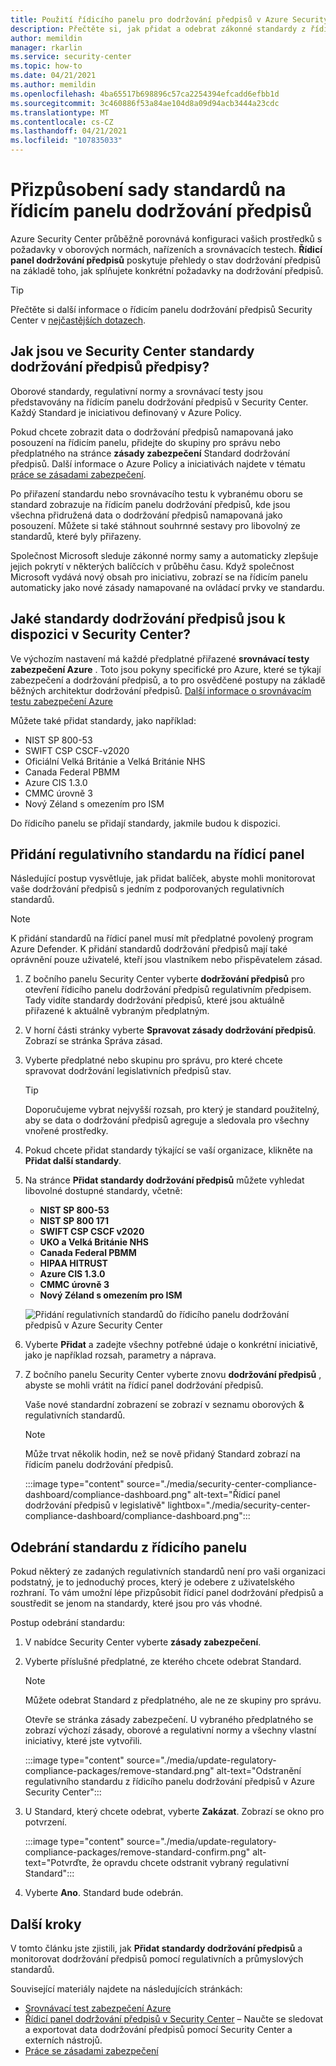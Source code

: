 ```yaml
---
title: Použití řídicího panelu pro dodržování předpisů v Azure Security Center
description: Přečtěte si, jak přidat a odebrat zákonné standardy z řídicího panelu dodržování předpisů regulativního předpisu v Security Center
author: memildin
manager: rkarlin
ms.service: security-center
ms.topic: how-to
ms.date: 04/21/2021
ms.author: memildin
ms.openlocfilehash: 4ba65517b698896c57ca2254394efcadd6efbb1d
ms.sourcegitcommit: 3c460886f53a84ae104d8a09d94acb3444a23cdc
ms.translationtype: MT
ms.contentlocale: cs-CZ
ms.lasthandoff: 04/21/2021
ms.locfileid: "107835033"
---
```

# <a name="customize-the-set-of-standards-in-your-regulatory-compliance-dashboard"></a>Přizpůsobení sady standardů na řídicím panelu dodržování předpisů

Azure Security Center průběžně porovnává konfiguraci vašich prostředků s požadavky v oborových normách, nařízeních a srovnávacích testech. **Řídicí panel dodržování předpisů** poskytuje přehledy o stav dodržování předpisů na základě toho, jak splňujete konkrétní požadavky na dodržování předpisů.

> [!TIP]
> Přečtěte si další informace o řídicím panelu dodržování předpisů Security Center v [nejčastějších dotazech](security-center-compliance-dashboard.md#faq---regulatory-compliance-dashboard).

## <a name="how-are-regulatory-compliance-standards-represented-in-security-center"></a>Jak jsou ve Security Center standardy dodržování předpisů předpisy?

Oborové standardy, regulativní normy a srovnávací testy jsou představovány na řídicím panelu dodržování předpisů v Security Center. Každý Standard je iniciativou definovaný v Azure Policy.

Pokud chcete zobrazit data o dodržování předpisů namapovaná jako posouzení na řídicím panelu, přidejte do skupiny pro správu nebo předplatného na stránce **zásady zabezpečení** Standard dodržování předpisů. Další informace o Azure Policy a iniciativách najdete v tématu [práce se zásadami zabezpečení](tutorial-security-policy.md).

Po přiřazení standardu nebo srovnávacího testu k vybranému oboru se standard zobrazuje na řídicím panelu dodržování předpisů, kde jsou všechna přidružená data o dodržování předpisů namapovaná jako posouzení. Můžete si také stáhnout souhrnné sestavy pro libovolný ze standardů, které byly přiřazeny.

Společnost Microsoft sleduje zákonné normy samy a automaticky zlepšuje jejich pokrytí v některých balíčcích v průběhu času. Když společnost Microsoft vydává nový obsah pro iniciativu, zobrazí se na řídicím panelu automaticky jako nové zásady namapované na ovládací prvky ve standardu.


## <a name="what-regulatory-compliance-standards-are-available-in-security-center"></a>Jaké standardy dodržování předpisů jsou k dispozici v Security Center?

Ve výchozím nastavení má každé předplatné přiřazené **srovnávací testy zabezpečení Azure** . Toto jsou pokyny specifické pro Azure, které se týkají zabezpečení a dodržování předpisů, a to pro osvědčené postupy na základě běžných architektur dodržování předpisů. [Další informace o srovnávacím testu zabezpečení Azure](https://docs.microsoft.com/security/benchmark/azure/introduction)

Můžete také přidat standardy, jako například:

- NIST SP 800-53
- SWIFT CSP CSCF-v2020
- Oficiální Velká Británie a Velká Británie NHS
- Canada Federal PBMM
- Azure CIS 1.3.0
- CMMC úrovně 3
- Nový Zéland s omezením pro ISM

Do řídicího panelu se přidají standardy, jakmile budou k dispozici.


## <a name="add-a-regulatory-standard-to-your-dashboard"></a>Přidání regulativního standardu na řídicí panel

Následující postup vysvětluje, jak přidat balíček, abyste mohli monitorovat vaše dodržování předpisů s jedním z podporovaných regulativních standardů.

> [!NOTE]
> K přidání standardů na řídicí panel musí mít předplatné povolený program Azure Defender. K přidání standardů dodržování předpisů mají také oprávnění pouze uživatelé, kteří jsou vlastníkem nebo přispěvatelem zásad. 

1. Z bočního panelu Security Center vyberte **dodržování předpisů** pro otevření řídicího panelu dodržování předpisů regulativním předpisem. Tady vidíte standardy dodržování předpisů, které jsou aktuálně přiřazené k aktuálně vybraným předplatným.   

1. V horní části stránky vyberte **Spravovat zásady dodržování předpisů**. Zobrazí se stránka Správa zásad.

1. Vyberte předplatné nebo skupinu pro správu, pro které chcete spravovat dodržování legislativních předpisů stav. 

    > [!TIP]
    > Doporučujeme vybrat nejvyšší rozsah, pro který je standard použitelný, aby se data o dodržování předpisů agreguje a sledovala pro všechny vnořené prostředky. 

1. Pokud chcete přidat standardy týkající se vaší organizace, klikněte na **Přidat další standardy**. 

1. Na stránce **Přidat standardy dodržování předpisů** můžete vyhledat libovolné dostupné standardy, včetně:

    - **NIST SP 800-53**
    - **NIST SP 800 171**
    - **SWIFT CSP CSCF v2020**
    - **UKO a Velká Británie NHS**
    - **Canada Federal PBMM**
    - **HIPAA HITRUST**
    - **Azure CIS 1.3.0**
    - **CMMC úrovně 3**
    - **Nový Zéland s omezením pro ISM**
    
    ![Přidání regulativních standardů do řídicího panelu dodržování předpisů v Azure Security Center](./media/update-regulatory-compliance-packages/dynamic-regulatory-compliance-additional-standards.png)

1. Vyberte **Přidat** a zadejte všechny potřebné údaje o konkrétní iniciativě, jako je například rozsah, parametry a náprava.

1. Z bočního panelu Security Center vyberte znovu **dodržování předpisů** , abyste se mohli vrátit na řídicí panel dodržování předpisů.

    Vaše nové standardní zobrazení se zobrazí v seznamu oborových & regulativních standardů. 

    > [!NOTE]
    > Může trvat několik hodin, než se nově přidaný Standard zobrazí na řídicím panelu dodržování předpisů.

    :::image type="content" source="./media/security-center-compliance-dashboard/compliance-dashboard.png" alt-text="Řídicí panel dodržování předpisů v legislativě" lightbox="./media/security-center-compliance-dashboard/compliance-dashboard.png":::

## <a name="remove-a-standard-from-your-dashboard"></a>Odebrání standardu z řídicího panelu

Pokud některý ze zadaných regulativních standardů není pro vaši organizaci podstatný, je to jednoduchý proces, který je odebere z uživatelského rozhraní. To vám umožní lépe přizpůsobit řídicí panel dodržování předpisů a soustředit se jenom na standardy, které jsou pro vás vhodné.

Postup odebrání standardu:

1. V nabídce Security Center vyberte **zásady zabezpečení**.

1. Vyberte příslušné předplatné, ze kterého chcete odebrat Standard.

    > [!NOTE]
    > Můžete odebrat Standard z předplatného, ale ne ze skupiny pro správu. 

    Otevře se stránka zásady zabezpečení. U vybraného předplatného se zobrazí výchozí zásady, oborové a regulativní normy a všechny vlastní iniciativy, které jste vytvořili.

    :::image type="content" source="./media/update-regulatory-compliance-packages/remove-standard.png" alt-text="Odstranění regulativního standardu z řídicího panelu dodržování předpisů v Azure Security Center":::

1. U Standard, který chcete odebrat, vyberte **Zakázat**. Zobrazí se okno pro potvrzení.

    :::image type="content" source="./media/update-regulatory-compliance-packages/remove-standard-confirm.png" alt-text="Potvrďte, že opravdu chcete odstranit vybraný regulativní Standard":::

1. Vyberte **Ano**. Standard bude odebrán. 


## <a name="next-steps"></a>Další kroky

V tomto článku jste zjistili, jak **Přidat standardy dodržování předpisů** a monitorovat dodržování předpisů pomocí regulativních a průmyslových standardů.

Související materiály najdete na následujících stránkách:

- [Srovnávací test zabezpečení Azure](https://docs.microsoft.com/security/benchmark/azure/introduction)
- [Řídicí panel dodržování předpisů v Security Center](security-center-compliance-dashboard.md) – Naučte se sledovat a exportovat data dodržování předpisů pomocí Security Center a externích nástrojů.
- [Práce se zásadami zabezpečení](tutorial-security-policy.md)
